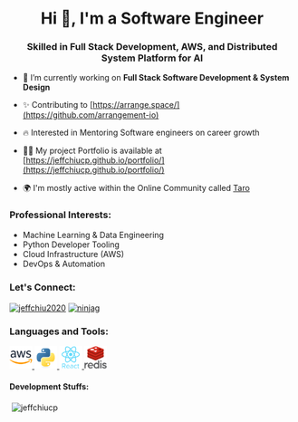
<h1 align="center">Hi 👋, I'm a Software Engineer </h1>
<h3 align="center">Skilled in Full Stack Development, AWS, and Distributed System Platform for AI</h3>

- 🔭 I’m currently working on **Full Stack Software Development & System Design**

- ✨ Contributing to [https://arrange.space/](https://github.com/arrangement-io)

- 🔥 Interested in Mentoring Software engineers on career growth 

- 👨‍💻 My project Portfolio is available at [https://jeffchiucp.github.io/portfolio/](https://jeffchiucp.github.io/portfolio/)

- 🌍 I'm mostly active within the Online Community called [Taro](https://www.jointaro.com/r/jeffc590/)

<h3 align="left">Professional Interests:</h3>

- Machine Learning & Data Engineering
- Python Developer Tooling
- Cloud Infrastructure (AWS)
- DevOps & Automation


<h3 align="left">Let's Connect:</h3>
<p align="left">
<a href="https://linkedin.com/in/jeffchiu2020" target="blank"><img align="center" src="https://raw.githubusercontent.com/rahuldkjain/github-profile-readme-generator/master/src/images/icons/Social/linked-in-alt.svg" alt="jeffchiu2020" height="30" width="40" /></a>
<a href="https://stackoverflow.com/users/3000566/ninjag" target="blank"><img align="center" src="https://raw.githubusercontent.com/rahuldkjain/github-profile-readme-generator/master/src/images/icons/Social/stack-overflow.svg" alt="ninjag" height="30" width="40" /></a>
</p>

<h3 align="left">Languages and Tools:</h3>
<p align="left"> <a href="https://aws.amazon.com" target="_blank" rel="noreferrer"> <img src="https://raw.githubusercontent.com/devicons/devicon/master/icons/amazonwebservices/amazonwebservices-original-wordmark.svg" alt="aws" width="40" height="40"/> </a> <a href="https://www.python.org" target="_blank" rel="noreferrer"> <img src="https://raw.githubusercontent.com/devicons/devicon/master/icons/python/python-original.svg" alt="python" width="40" height="40"/> </a> <a href="https://reactjs.org/" target="_blank" rel="noreferrer"> <img src="https://raw.githubusercontent.com/devicons/devicon/master/icons/react/react-original-wordmark.svg" alt="react" width="40" height="40"/> </a> <a href="https://redis.io" target="_blank" rel="noreferrer"> <img src="https://raw.githubusercontent.com/devicons/devicon/master/icons/redis/redis-original-wordmark.svg" alt="redis" width="40" height="40"/> </a> </p>

#### Development Stuffs:

<p>&nbsp;<img align="center" src="https://github-readme-stats.zohan.tech/api?username=jeffchiucp&hide=contribs&show_icons=true&locale=en" alt="jeffchiucp" /></p>

